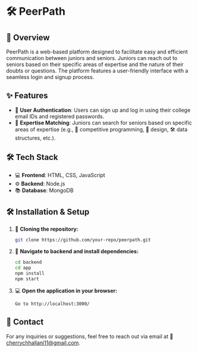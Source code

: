 # 🛠 PeerPath

## 📄 Overview
PeerPath is a web-based platform designed to facilitate easy and efficient communication between juniors and seniors. Juniors can reach out to seniors based on their specific areas of expertise and the nature of their doubts or questions. The platform features a user-friendly interface with a seamless login and signup process.

## ✨ Features
- 🔑 **User Authentication**: Users can sign up and log in using their college email IDs and registered passwords.
- 🌟 **Expertise Matching**: Juniors can search for seniors based on specific areas of expertise (e.g., 🎯 competitive programming, 🎨 design, 🛠 data structures, etc.).

## 🛠️ Tech Stack
- 💻 **Frontend**: HTML, CSS, JavaScript
- ⚙️ **Backend**: Node.js
- 📚 **Database**: MongoDB

## 🛠️ Installation & Setup
1. 📝 **Cloning the repository:**
   ```sh
   git clone https://github.com/your-repo/peerpath.git
   ```
2. 💪 **Navigate to backend and install dependencies:**
   ```sh
   cd backend
   cd app
   npm install
   npm start
   ```
3. 💻 **Open the application in your browser:**
   ```
   Go to http://localhost:3000/
   ```

## 📢 Contact
For any inquiries or suggestions, feel free to reach out via email at 📧 [cherrychhallani11@gmail.com](mailto:cherrychhallani11@gmail.com).
